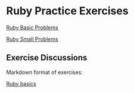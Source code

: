 # Ruby Practice Exercises

[Ruby Basic Problems](./ruby-basic-problems/)

[Ruby Small Problems](./ruby-small-problems/)

## Exercise Discussions

Markdown format of exercises:

[Ruby basics](./exercise-discussions/ruby-basics-discussion.md)
